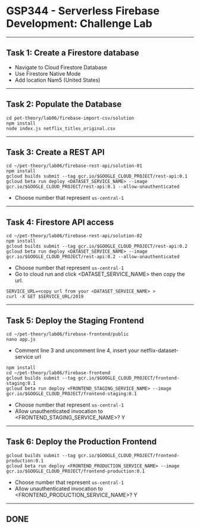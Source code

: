 # GSP344 - Serverless Firebase Development: Challenge Lab
-----------------------------------------------------------------------------------------------------------------------------------------------------------------

## Task 1: Create a Firestore database

* Navigate to Cloud Firestore Database
* Use Firestore Native Mode
* Add location Nam5 (United States)

--------------------------------------------------------------------------------------------------------------------------------------------------------------
## Task 2: Populate the Database
```
cd pet-theory/lab06/firebase-import-csv/solution
npm install
node index.js netflix_titles_original.csv
```

--------------------------------------------------------------------------------------------------------------------------------------------------------------
## Task 3: Create a REST API
```
cd ~/pet-theory/lab06/firebase-rest-api/solution-01
npm install
gcloud builds submit --tag gcr.io/$GOOGLE_CLOUD_PROJECT/rest-api:0.1
gcloud beta run deploy <DATASET_SERVICE_NAME> --image gcr.io/$GOOGLE_CLOUD_PROJECT/rest-api:0.1 --allow-unauthenticated
```
* Choose number that represent `us-central-1`

--------------------------------------------------------------------------------------------------------------------------------------------------------------
## Task 4: Firestore API access
```
cd ~/pet-theory/lab06/firebase-rest-api/solution-02
npm install
gcloud builds submit --tag gcr.io/$GOOGLE_CLOUD_PROJECT/rest-api:0.2
gcloud beta run deploy <DATASET_SERVICE_NAME> --image gcr.io/$GOOGLE_CLOUD_PROJECT/rest-api:0.2 --allow-unauthenticated
```
* Choose number that represent `us-central-1`
* Go to cloud run and click <DATASET_SERVICE_NAME> then copy the url.
```
SERVICE_URL=<copy url from your <DATASET_SERVICE_NAME> >
curl -X GET $SERVICE_URL/2019
```

--------------------------------------------------------------------------------------------------------------------------------------------------------------
## Task 5: Deploy the Staging Frontend
```
cd ~/pet-theory/lab06/firebase-frontend/public
nano app.js 
```
* Comment line 3 and uncomment line 4, insert your netflix-dataset-service url
```
npm install
cd ~/pet-theory/lab06/firebase-frontend
gcloud builds submit --tag gcr.io/$GOOGLE_CLOUD_PROJECT/frontend-staging:0.1
gcloud beta run deploy <FRONTEND_STAGING_SERVICE_NAME> --image gcr.io/$GOOGLE_CLOUD_PROJECT/frontend-staging:0.1
```
* Choose number that represent `us-central-1`
* Allow unauthenticated invocation to <FRONTEND_STAGING_SERVICE_NAME>? Y

--------------------------------------------------------------------------------------------------------------------------------------------------------------
## Task 6: Deploy the Production Frontend
```
gcloud builds submit --tag gcr.io/$GOOGLE_CLOUD_PROJECT/frontend-production:0.1
gcloud beta run deploy <FRONTEND_PRODUCTION_SERVICE_NAME> --image gcr.io/$GOOGLE_CLOUD_PROJECT/frontend-production:0.1
```
* Choose number that represent `us-central-1`
* Allow unauthenticated invocation to <FRONTEND_PRODUCTION_SERVICE_NAME>? Y

--------------------------------------------------------------------------------------------------------------------------------------------------------------

## DONE
